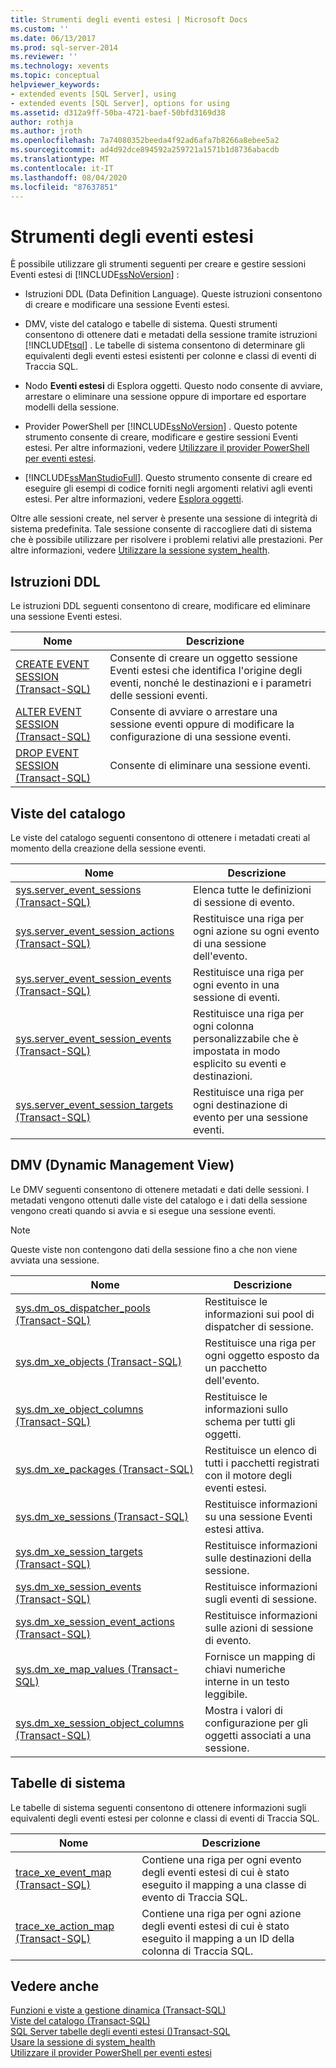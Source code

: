 ```yaml
---
title: Strumenti degli eventi estesi | Microsoft Docs
ms.custom: ''
ms.date: 06/13/2017
ms.prod: sql-server-2014
ms.reviewer: ''
ms.technology: xevents
ms.topic: conceptual
helpviewer_keywords:
- extended events [SQL Server], using
- extended events [SQL Server], options for using
ms.assetid: d312a9ff-50ba-4721-baef-50bfd3169d38
author: rothja
ms.author: jroth
ms.openlocfilehash: 7a74080352beeda4f92ad6afa7b8266a8ebee5a2
ms.sourcegitcommit: ad4d92dce894592a259721a1571b1d8736abacdb
ms.translationtype: MT
ms.contentlocale: it-IT
ms.lasthandoff: 08/04/2020
ms.locfileid: "87637851"
---
```

# <a name="extended-events-tools"></a>Strumenti degli eventi estesi
  È possibile utilizzare gli strumenti seguenti per creare e gestire sessioni Eventi estesi di [!INCLUDE[ssNoVersion](../../includes/ssnoversion-md.md)] :  
  
-   Istruzioni DDL (Data Definition Language). Queste istruzioni consentono di creare e modificare una sessione Eventi estesi.  
  
-   DMV, viste del catalogo e tabelle di sistema. Questi strumenti consentono di ottenere dati e metadati della sessione tramite istruzioni [!INCLUDE[tsql](../../includes/tsql-md.md)] . Le tabelle di sistema consentono di determinare gli equivalenti degli eventi estesi esistenti per colonne e classi di eventi di Traccia SQL.  
  
-   Nodo **Eventi estesi** di Esplora oggetti. Questo nodo consente di avviare, arrestare o eliminare una sessione oppure di importare ed esportare modelli della sessione.  
  
-   Provider PowerShell per [!INCLUDE[ssNoVersion](../../includes/ssnoversion-md.md)] . Questo potente strumento consente di creare, modificare e gestire sessioni Eventi estesi. Per altre informazioni, vedere [Utilizzare il provider PowerShell per eventi estesi](use-the-powershell-provider-for-extended-events.md).  
  
-   [!INCLUDE[ssManStudioFull](../../includes/ssmanstudiofull-md.md)]. Questo strumento consente di creare ed eseguire gli esempi di codice forniti negli argomenti relativi agli eventi estesi. Per altre informazioni, vedere [Esplora oggetti](../../ssms/object/object-explorer.md).  
  
 Oltre alle sessioni create, nel server è presente una sessione di integrità di sistema predefinita. Tale sessione consente di raccogliere dati di sistema che è possibile utilizzare per risolvere i problemi relativi alle prestazioni. Per altre informazioni, vedere [Utilizzare la sessione system_health](use-the-ssms-xe-profiler.md).  
  
## <a name="ddl-statements"></a>Istruzioni DDL  
 Le istruzioni DDL seguenti consentono di creare, modificare ed eliminare una sessione Eventi estesi.  
  
|Nome|Descrizione|  
|----------|-----------------|  
|[CREATE EVENT SESSION &#40;Transact-SQL&#41;](/sql/t-sql/statements/create-event-session-transact-sql)|Consente di creare un oggetto sessione Eventi estesi che identifica l'origine degli eventi, nonché le destinazioni e i parametri delle sessioni eventi.|  
|[ALTER EVENT SESSION &#40;Transact-SQL&#41;](/sql/t-sql/statements/alter-event-session-transact-sql)|Consente di avviare o arrestare una sessione eventi oppure di modificare la configurazione di una sessione eventi.|  
|[DROP EVENT SESSION &#40;Transact-SQL&#41;](/sql/t-sql/statements/drop-event-session-transact-sql)|Consente di eliminare una sessione eventi.|  
  
## <a name="catalog-views"></a>Viste del catalogo  
 Le viste del catalogo seguenti consentono di ottenere i metadati creati al momento della creazione della sessione eventi.  
  
|Nome|Descrizione|  
|----------|-----------------|  
|[sys.server_event_sessions &#40;Transact-SQL&#41;](/sql/relational-databases/system-catalog-views/sys-server-event-sessions-transact-sql)|Elenca tutte le definizioni di sessione di evento.|  
|[sys.server_event_session_actions &#40;Transact-SQL&#41;](/sql/relational-databases/system-catalog-views/sys-server-event-session-actions-transact-sql)|Restituisce una riga per ogni azione su ogni evento di una sessione dell'evento.|  
|[sys.server_event_session_events &#40;Transact-SQL&#41;](/sql/relational-databases/system-catalog-views/sys-server-event-session-events-transact-sql)|Restituisce una riga per ogni evento in una sessione di eventi.|  
|[sys.server_event_session_events &#40;Transact-SQL&#41;](/sql/relational-databases/system-catalog-views/sys-server-event-session-fields-transact-sql)|Restituisce una riga per ogni colonna personalizzabile che è impostata in modo esplicito su eventi e destinazioni.|  
|[sys.server_event_session_targets &#40;Transact-SQL&#41;](/sql/relational-databases/system-catalog-views/sys-server-event-session-targets-transact-sql)|Restituisce una riga per ogni destinazione di evento per una sessione eventi.|  
  
## <a name="dynamic-management-views"></a>DMV (Dynamic Management View)  
 Le DMV seguenti consentono di ottenere metadati e dati delle sessioni. I metadati vengono ottenuti dalle viste del catalogo e i dati della sessione vengono creati quando si avvia e si esegue una sessione eventi.  
  
> [!NOTE]  
>  Queste viste non contengono dati della sessione fino a che non viene avviata una sessione.  
  
|Nome|Descrizione|  
|----------|-----------------|  
|[sys.dm_os_dispatcher_pools &#40;Transact-SQL&#41;](/sql/relational-databases/system-dynamic-management-views/sys-dm-os-dispatcher-pools-transact-sql)|Restituisce le informazioni sui pool di dispatcher di sessione.|  
|[sys.dm_xe_objects &#40;Transact-SQL&#41;](/sql/relational-databases/system-dynamic-management-views/sys-dm-xe-objects-transact-sql)|Restituisce una riga per ogni oggetto esposto da un pacchetto dell'evento.|  
|[sys.dm_xe_object_columns &#40;Transact-SQL&#41;](/sql/relational-databases/system-dynamic-management-views/sys-dm-xe-object-columns-transact-sql)|Restituisce le informazioni sullo schema per tutti gli oggetti.|  
|[sys.dm_xe_packages &#40;Transact-SQL&#41;](/sql/relational-databases/system-dynamic-management-views/sys-dm-xe-packages-transact-sql)|Restituisce un elenco di tutti i pacchetti registrati con il motore degli eventi estesi.|  
|[sys.dm_xe_sessions &#40;Transact-SQL&#41;](/sql/relational-databases/system-dynamic-management-views/sys-dm-xe-sessions-transact-sql)|Restituisce informazioni su una sessione Eventi estesi attiva.|  
|[sys.dm_xe_session_targets &#40;Transact-SQL&#41;](/sql/relational-databases/system-dynamic-management-views/sys-dm-xe-session-targets-transact-sql)|Restituisce informazioni sulle destinazioni della sessione.|  
|[sys.dm_xe_session_events &#40;Transact-SQL&#41;](/sql/relational-databases/system-dynamic-management-views/sys-dm-xe-session-events-transact-sql)|Restituisce informazioni sugli eventi di sessione.|  
|[sys.dm_xe_session_event_actions &#40;Transact-SQL&#41;](/sql/relational-databases/system-dynamic-management-views/sys-dm-xe-session-event-actions-transact-sql)|Restituisce informazioni sulle azioni di sessione di evento.|  
|[sys.dm_xe_map_values &#40;Transact-SQL&#41;](/sql/relational-databases/system-dynamic-management-views/sys-dm-xe-map-values-transact-sql)|Fornisce un mapping di chiavi numeriche interne in un testo leggibile.|  
|[sys.dm_xe_session_object_columns &#40;Transact-SQL&#41;](/sql/relational-databases/system-dynamic-management-views/sys-dm-xe-session-object-columns-transact-sql)|Mostra i valori di configurazione per gli oggetti associati a una sessione.|  
  
## <a name="system-tables"></a>Tabelle di sistema  
 Le tabelle di sistema seguenti consentono di ottenere informazioni sugli equivalenti degli eventi estesi per colonne e classi di eventi di Traccia SQL.  
  
|Nome|Descrizione|  
|----------|-----------------|  
|[trace_xe_event_map &#40;Transact-SQL&#41;](/sql/relational-databases/system-tables/extended-events-tables-trace-xe-event-map)|Contiene una riga per ogni evento degli eventi estesi di cui è stato eseguito il mapping a una classe di evento di Traccia SQL.|  
|[trace_xe_action_map &#40;Transact-SQL&#41;](/sql/relational-databases/system-tables/extended-events-tables-trace-xe-action-map)|Contiene una riga per ogni azione degli eventi estesi di cui è stato eseguito il mapping a un ID della colonna di Traccia SQL.|  
  
## <a name="see-also"></a>Vedere anche  
 [Funzioni e viste a gestione dinamica &#40;Transact-SQL&#41;](../views/views.md)   
 [Viste del catalogo &#40;Transact-SQL&#41;](/sql/relational-databases/system-catalog-views/catalog-views-transact-sql)   
 [SQL Server tabelle degli eventi estesi &#40;&#41;Transact-SQL](/sql/relational-databases/system-tables/system-tables-transact-sql)   
 [Usare la sessione di system_health](use-the-ssms-xe-profiler.md)   
 [Utilizzare il provider PowerShell per eventi estesi](use-the-powershell-provider-for-extended-events.md)  
  
  

